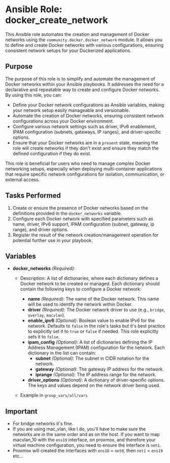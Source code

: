 # Ansible Role: docker_create_network

This Ansible role automates the creation and management of Docker networks using the `community.docker.docker_network` module. It allows you to define and create Docker networks with various configurations, ensuring consistent network setups for your Dockerized applications.

## Purpose

The purpose of this role is to simplify and automate the management of Docker networks within your Ansible playbooks. It addresses the need for a declarative and repeatable way to create and configure Docker networks. By using this role, you can:

*   Define your Docker network configurations as Ansible variables, making your network setup easily manageable and versionable.
*   Automate the creation of Docker networks, ensuring consistent network configurations across your Docker environment.
*   Configure various network settings such as driver, IPv6 enablement, IPAM configuration (subnets, gateways, IP ranges), and driver-specific options.
*   Ensure that your Docker networks are in a `present` state, meaning the role will create networks if they don't exist and ensure they match the defined configuration if they do exist.

This role is beneficial for users who need to manage complex Docker networking setups, especially when deploying multi-container applications that require specific network configurations for isolation, communication, or external access.

## Tasks Performed

1.  Create or ensure the presence of Docker networks based on the definitions provided in the `docker_networks` variable.
2.  Configure each Docker network with specified parameters such as name, driver, IPv6 support, IPAM configuration (subnet, gateway, ip range), and driver options.
3.  Register the result of the network creation/management operation for potential further use in your playbook.

## Variables

*   **docker\_networks** *(Required)*:
    *   Description: A list of dictionaries, where each dictionary defines a Docker network to be created or managed. Each dictionary should contain the following keys to configure a Docker network:
        *   **name** *(Required)*: The name of the Docker network. This name will be used to identify the network within Docker.
        *   **driver** *(Required)*: The Docker network driver to use (e.g., `bridge`, `overlay`, `macvlan`).
        *   **enable\_ipv6** *(Optional)*: Boolean value to enable IPv6 for the network. Defaults to `false` in the role's tasks but it's best practice to explicitly set it to `true` or `false` if needed.  This role explicitly sets it to `false`.
        *   **ipam\_config** *(Optional)*: A list of dictionaries defining the IP Address Management (IPAM) configuration for the network. Each dictionary in the list can contain:
            *   **subnet** *(Optional)*: The subnet in CIDR notation for the network.
            *   **gateway** *(Optional)*: The gateway IP address for the network.
            *   **iprange** *(Optional)*: The IP address range for the network.
        *   **driver\_options** *(Optional)*: A dictionary of driver-specific options. The keys and values depend on the network driver being used.

    *   Example in `group_vars/all/vars`


## Important

* For bridge networks it's fine. 
* If you are using mac_vlan, like I do, you'll have to make sure the networks are in the same order and as on the host. If you want to map macvlan_10 with the `ens19` interface, on proxmox, and therefore your virtual machine configuration, you need to ensure the interface is `net1`. 
* Proxmox will created the interfaces with `ens18` = `net0`, then `net1` = `ens19` etc... 